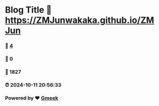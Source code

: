 # Blog Title :link: https://ZMJunwakaka.github.io/ZMJun 
### :page_facing_up: [4](https://ZMJunwakaka.github.io/ZMJun/tag.html) 
### :speech_balloon: 0 
### :hibiscus: 1827 
### :alarm_clock: 2024-10-11 20:56:33 
### Powered by :heart: [Gmeek](https://github.com/Meekdai/Gmeek)
